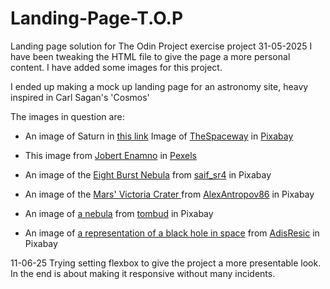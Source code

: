 # Landing-Page-T.O.P
Landing page solution for The Odin Project exercise project
31-05-2025
I have been tweaking the HTML file to give the page a more personal content. I have added some images for this project.

I ended up making a mock up landing page for an astronomy site, heavy inspired in Carl Sagan's 'Cosmos'

The images in question are:

* An image of Saturn in <a href="https://pixabay.com/es/photos/astronom%C3%ADa-espacio-universo-saturno-6924050/">this link</a>
Image of <a href="https://pixabay.com/es/users/thespaceway-724620/?utm_source=link-attribution&utm_medium=referral&utm_campaign=image&utm_content=6924050">TheSpaceway</a> in <a href="https://pixabay.com/es//?utm_source=link-attribution&utm_medium=referral&utm_campaign=image&utm_content=6924050">Pixabay</a>

* This image from <a href="https://www.pexels.com/es-es/@jobzky/">Jobert Enamno</a> in <a href="https://www.pexels.com">Pexels</a>

* An image of the <a href="https://pixabay.com/es/photos/nebulosa-de-ocho-r%C3%A1fagas-ngc-3132-7322225/">Eight Burst Nebula</a> from <a href="https://pixabay.com/es/users/saif_sr4-14798291/">saif_sr4</a>  in Pixabay

* An image of the <a href="https://pixabay.com/es/photos/victoria-marte-cr%C3%A1ter-rojo-planeta-3607928/">Mars' Victoria Crater </a> from <a href="https://pixabay.com/es/users/alexantropov86-2691829/">AlexAntropov86</a> in Pixabay

* An image of <a href="https://cdn.pixabay.com/photo/2016/05/30/09/17/science-fiction-1424446_960_720.jpg">a nebula</a> from <a href="https://pixabay.com/users/tombud-1908037/">tombud</a>  in Pixabay

* An image of <a href="https://cdn.pixabay.com/photo/2022/05/22/11/12/black-hole-7213208_960_720.jpg">a representation of a black hole in space</a> from <a href="https://pixabay.com/users/adisresic-9188734/">AdisResic</a> in Pixabay

11-06-25
Trying setting flexbox to give the project a more presentable look. In the end is about making it responsive without many incidents.